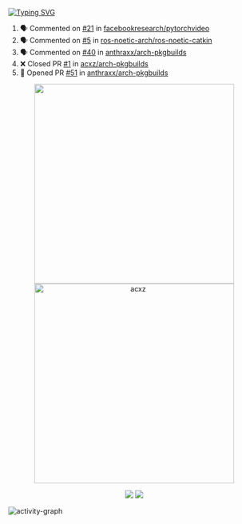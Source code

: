 [![Typing SVG](https://readme-typing-svg.herokuapp.com?size=16&color=AFFFA3&multiline=true&height=75&lines=contributing+to+robotics%2Faerospace%2Fml%2Fgpu+software;packaging+it+for+archlinux;ricer)](https://git.io/typing-svg)

<!--START_SECTION:activity-->
1. 🗣 Commented on [#21](https://github.com/facebookresearch/pytorchvideo/issues/21) in [facebookresearch/pytorchvideo](https://github.com/facebookresearch/pytorchvideo)
2. 🗣 Commented on [#5](https://github.com/ros-noetic-arch/ros-noetic-catkin/issues/5) in [ros-noetic-arch/ros-noetic-catkin](https://github.com/ros-noetic-arch/ros-noetic-catkin)
3. 🗣 Commented on [#40](https://github.com/anthraxx/arch-pkgbuilds/issues/40) in [anthraxx/arch-pkgbuilds](https://github.com/anthraxx/arch-pkgbuilds)
4. ❌ Closed PR [#1](https://github.com/acxz/arch-pkgbuilds/pull/1) in [acxz/arch-pkgbuilds](https://github.com/acxz/arch-pkgbuilds)
5. 💪 Opened PR [#51](https://github.com/anthraxx/arch-pkgbuilds/pull/51) in [anthraxx/arch-pkgbuilds](https://github.com/anthraxx/arch-pkgbuilds)
<!--END_SECTION:activity-->

<p align="center">
  <img width="400em" src=https://github-readme-stats.vercel.app/api?username=acxz&include_all_commits=true&show_icons=true />
  <img width="400em" src="https://github-readme-streak-stats.herokuapp.com/?user=acxz&" alt="acxz" />
</p>

<p align="center">
  <img src=https://github-readme-stats.vercel.app/api/top-langs/?username=acxz&layout=compact />
  <img src=https://github-profile-trophy.vercel.app/?username=acxz&row=2&column=4 />
</p>

![activity-graph](https://activity-graph.herokuapp.com/graph?username=acxz&theme=aqua)
